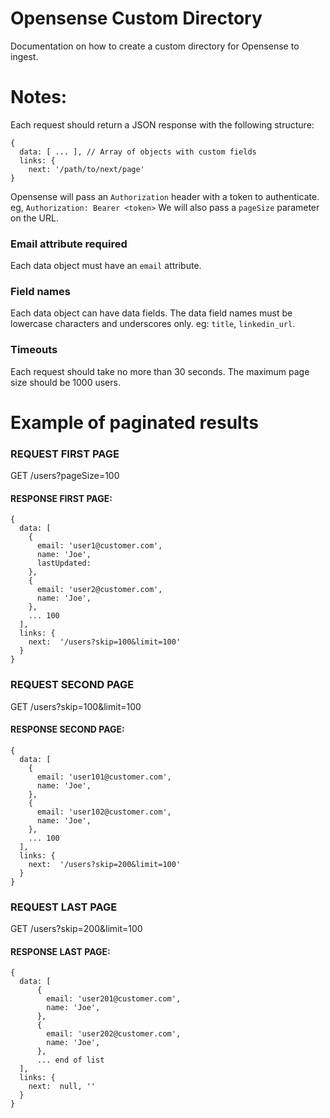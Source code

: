 # Opensense Custom Directory
Documentation on how to create a custom directory for Opensense to ingest.  

# Notes:
Each request should return a JSON response with the following structure:
```
{
  data: [ ... ], // Array of objects with custom fields
  links: {
    next: '/path/to/next/page'
}
```
Opensense will pass an `Authorization` header with a token to authenticate. eg, `Authorization: Bearer <token>`
We will also pass a `pageSize` parameter on the URL.

### Email attribute required
Each data object must have an `email` attribute.

### Field names
Each data object can have data fields.  The data field names must be lowercase characters and underscores only.  eg: `title`, `linkedin_url`.

### Timeouts
Each request should take no more than 30 seconds.  The maximum page size should be 1000 users.


# Example of paginated results
### REQUEST FIRST PAGE
GET /users?pageSize=100

#### RESPONSE FIRST PAGE:
```
{
  data: [ 
    {
      email: 'user1@customer.com',
      name: 'Joe',
      lastUpdated:
    }, 
    {
      email: 'user2@customer.com',
      name: 'Joe',
    }, 
    ... 100 
  ],
  links: {
    next:  '/users?skip=100&limit=100'
  }
}
```

### REQUEST SECOND PAGE
GET /users?skip=100&limit=100

#### RESPONSE SECOND PAGE:

```
{
  data: [ 
    {
      email: 'user101@customer.com',
      name: 'Joe',
    }, 
    {
      email: 'user102@customer.com',
      name: 'Joe',
    }, 
    ... 100 
  ],
  links: {
    next:  '/users?skip=200&limit=100'
  }
}
```

### REQUEST LAST PAGE
GET /users?skip=200&limit=100
#### RESPONSE LAST PAGE:
```
{
  data: [ 
      {
        email: 'user201@customer.com',
        name: 'Joe',
      }, 
      {
        email: 'user202@customer.com',
        name: 'Joe',
      }, 
      ... end of list
  ],
  links: {
    next:  null, ''
  }
}
```

